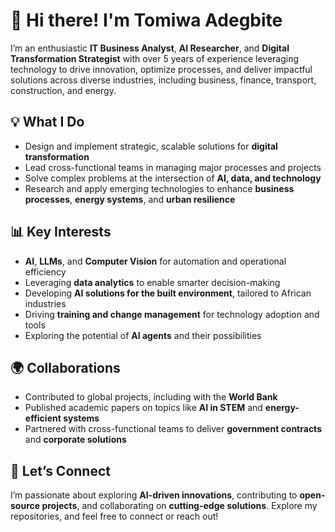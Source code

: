 # 👋 Hi there! I'm Tomiwa Adegbite

I’m an enthusiastic **IT Business Analyst**, **AI Researcher**, and **Digital Transformation Strategist** with over 5 years of experience leveraging technology to drive innovation, optimize processes, and deliver impactful solutions across diverse industries, including business, finance, transport, construction, and energy.

## 💡 What I Do
- Design and implement strategic, scalable solutions for **digital transformation**  
- Lead cross-functional teams in managing major processes and projects  
- Solve complex problems at the intersection of **AI, data, and technology**  
- Research and apply emerging technologies to enhance **business processes**, **energy systems**, and **urban resilience**

## 📊 Key Interests
- **AI**, **LLMs**, and **Computer Vision** for automation and operational efficiency  
- Leveraging **data analytics** to enable smarter decision-making  
- Developing **AI solutions for the built environment**, tailored to African industries  
- Driving **training and change management** for technology adoption and tools  
- Exploring the potential of **AI agents** and their possibilities  

## 🌍 Collaborations
- Contributed to global projects, including with the **World Bank**  
- Published academic papers on topics like **AI in STEM** and **energy-efficient systems**  
- Partnered with cross-functional teams to deliver **government contracts** and **corporate solutions**

## 🚀 Let’s Connect
I’m passionate about exploring **AI-driven innovations**, contributing to **open-source projects**, and collaborating on **cutting-edge solutions**. Explore my repositories, and feel free to connect or reach out!
